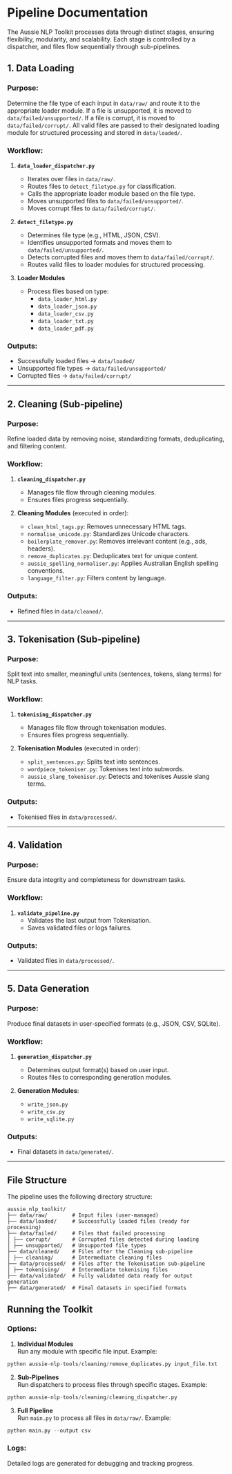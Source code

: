 # Pipeline Documentation

The Aussie NLP Toolkit processes data through distinct stages, ensuring flexibility, modularity, and scalability. Each stage is controlled by a dispatcher, and files flow sequentially through sub-pipelines.

## 1. Data Loading

### Purpose:
Determine the file type of each input in `data/raw/` and route it to the appropriate loader module. 
If a file is unsupported, it is moved to `data/failed/unsupported/`. 
If a file is corrupt, it is moved to `data/failed/corrupt/`. 
All valid files are passed to their designated loading module for structured processing and stored in `data/loaded/`.

### Workflow:
1. **`data_loader_dispatcher.py`**
   - Iterates over files in `data/raw/`.
   - Routes files to `detect_filetype.py` for classification.
   - Calls the appropriate loader module based on the file type.
   - Moves unsupported files to `data/failed/unsupported/`.
   - Moves corrupt files to `data/failed/corrupt/`.

2. **`detect_filetype.py`**
   - Determines file type (e.g., HTML, JSON, CSV).
   - Identifies unsupported formats and moves them to `data/failed/unsupported/`.
   - Detects corrupted files and moves them to `data/failed/corrupt/`.
   - Routes valid files to loader modules for structured processing.

3. **Loader Modules**
   - Process files based on type:
     - `data_loader_html.py`
     - `data_loader_json.py`
     - `data_loader_csv.py`
     - `data_loader_txt.py`
     - `data_loader_pdf.py`

### Outputs:
- Successfully loaded files → `data/loaded/`
- Unsupported file types → `data/failed/unsupported/`
- Corrupted files → `data/failed/corrupt/`

---

## 2. Cleaning (Sub-pipeline)

### Purpose:
Refine loaded data by removing noise, standardizing formats, deduplicating, and filtering content.

### Workflow:
1. **`cleaning_dispatcher.py`**
   - Manages file flow through cleaning modules.
   - Ensures files progress sequentially.

2. **Cleaning Modules** (executed in order):
   - `clean_html_tags.py`: Removes unnecessary HTML tags.
   - `normalise_unicode.py`: Standardizes Unicode characters.
   - `boilerplate_remover.py`: Removes irrelevant content (e.g., ads, headers).
   - `remove_duplicates.py`: Deduplicates text for unique content.
   - `aussie_spelling_normaliser.py`: Applies Australian English spelling conventions.
   - `language_filter.py`: Filters content by language.

### Outputs:
- Refined files in `data/cleaned/`.

---

## 3. Tokenisation (Sub-pipeline)

### Purpose:
Split text into smaller, meaningful units (sentences, tokens, slang terms) for NLP tasks.

### Workflow:
1. **`tokenising_dispatcher.py`**
   - Manages file flow through tokenisation modules.
   - Ensures files progress sequentially.

2. **Tokenisation Modules** (executed in order):
   - `split_sentences.py`: Splits text into sentences.
   - `wordpiece_tokeniser.py`: Tokenises text into subwords.
   - `aussie_slang_tokeniser.py`: Detects and tokenises Aussie slang terms.

### Outputs:
- Tokenised files in `data/processed/`.

---

## 4. Validation

### Purpose:
Ensure data integrity and completeness for downstream tasks.

### Workflow:
1. **`validate_pipeline.py`**
   - Validates the last output from Tokenisation.
   - Saves validated files or logs failures.

### Outputs:
- Validated files in `data/processed/`.

---

## 5. Data Generation

### Purpose:
Produce final datasets in user-specified formats (e.g., JSON, CSV, SQLite).

### Workflow:
1. **`generation_dispatcher.py`**
   - Determines output format(s) based on user input.
   - Routes files to corresponding generation modules.

2. **Generation Modules**:
   - `write_json.py`
   - `write_csv.py`
   - `write_sqlite.py`

### Outputs:
- Final datasets in `data/generated/`.

---

## File Structure
The pipeline uses the following directory structure:

```
aussie_nlp_toolkit/ 
├── data/raw/        # Input files (user-managed) 
├── data/loaded/     # Successfully loaded files (ready for processing) 
├── data/failed/     # Files that failed processing 
│ ├── corrupt/       # Corrupted files detected during loading 
│ ├── unsupported/   # Unsupported file types 
├── data/cleaned/    # Files after the Cleaning sub-pipeline 
│ ├── cleaning/      # Intermediate cleaning files 
├── data/processed/  # Files after the Tokenisation sub-pipeline 
│ ├── tokenising/    # Intermediate tokenising files 
├── data/validated/  # Fully validated data ready for output generation 
├── data/generated/  # Final datasets in specified formats
```

## Running the Toolkit

### Options:
1. **Individual Modules**  
   Run any module with specific file input. Example:  

```python
python aussie-nlp-tools/cleaning/remove_duplicates.py input_file.txt
```

2. **Sub-Pipelines**  
Run dispatchers to process files through specific stages. Example:  

```python
python aussie-nlp-tools/cleaning/cleaning_dispatcher.py
```


3. **Full Pipeline**  
Run `main.py` to process all files in `data/raw/`. Example:  

```python
python main.py --output csv
```

### Logs:
Detailed logs are generated for debugging and tracking progress.
